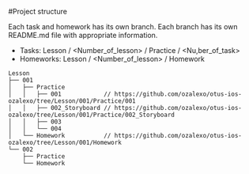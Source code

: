 #Project structure

Each task and homework has its own branch. Each branch has its own README.md file with appropriate information.

* Tasks: Lesson / <Number_of_lesson> / Practice / <Nu,ber_of_task>
* Homeworks: Lesson / <Number_of_lesson> / Homework

```
Lesson
├── 001
│   ├── Practice
│   │   ├── 001            // https://github.com/ozalexo/otus-ios-ozalexo/tree/Lesson/001/Practice/001
│   │   ├── 002_Storyboard // https://github.com/ozalexo/otus-ios-ozalexo/tree/Lesson/001/Practice/002_Storyboard
│   │   ├── 003
│   │   └── 004
│   └── Homework           // https://github.com/ozalexo/otus-ios-ozalexo/tree/Lesson/001/Homework
└── 002
    ├── Practice
    └── Homework
```
